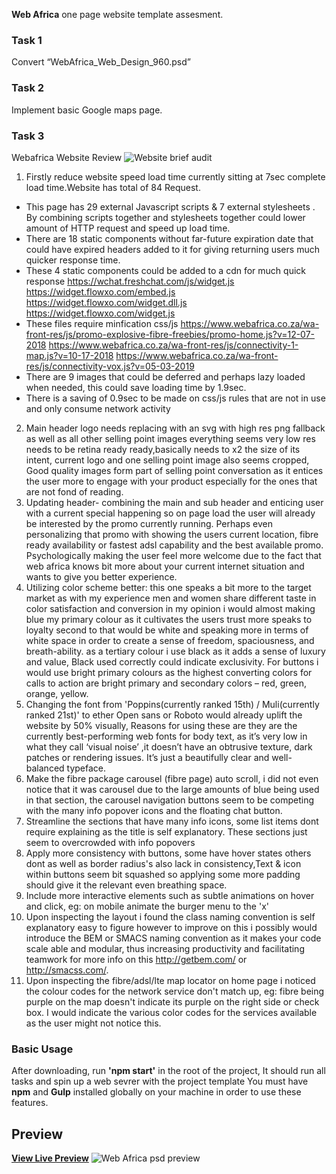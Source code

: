 **Web Africa** one page website template assesment.

### Task 1

Convert “WebAfrica_Web_Design_960.psd” 

### Task 2

 Implement basic Google maps page.

 ### Task 3
 Webafrica Website Review
![Website brief audit](http://creativescene.co.za/webafrica/webafrica-audit.png)
 
1. Firstly reduce website speed load time currently sitting at 7sec complete load time.Website has total of 84 Request.
- This page has 29 external Javascript scripts & 7 external stylesheets . By combining scripts together and stylesheets together could lower amount of HTTP request and speed up load time.
- There are 18 static components  without far-future expiration date that could have expired headers added to it for giving returning users much quicker response time.
- These 4 static components could be added to a cdn for much quick response
    https://wchat.freshchat.com/js/widget.js
    https://widget.flowxo.com/embed.js
    https://widget.flowxo.com/widget.dll.js
    https://widget.flowxo.com/widget.js
- These files require minfication  css/js
    https://www.webafrica.co.za/wa-front-res/js/promo-explosive-fibre-freebies/promo-home.js?v=12-07-2018
    https://www.webafrica.co.za/wa-front-res/js/connectivity-1-map.js?v=10-17-2018
    https://www.webafrica.co.za/wa-front-res/js/connectivity-vox.js?v=05-03-2019
- There are 9 images that could be deferred and perhaps lazy loaded when needed, this could save loading time by 1.9sec.
- There is a saving of 0.9sec to be made on css/js rules that are not in use and only consume network activity
2. Main header logo needs replacing with an svg with high res png fallback as well as all other selling point images everything seems very low res needs to be retina ready ready,basically needs to x2 the size of its intent,  current logo and one selling point image also seems cropped, Good quality images form part of selling point conversation as it entices the user more to engage with your product especially for the ones that are not fond of reading.
3. Updating header- combining the main and sub header and enticing user with a current special happening so on page load the user will already be interested by the promo currently running. Perhaps even personalizing that promo with showing the users current location, fibre ready availability or fastest adsl capability and the best available promo. Psychologically making the user feel more welcome due to the fact that web africa knows bit more about your current internet situation and wants to give you better experience.
4. Utilizing color scheme better: this one speaks a bit more to the target market as with my experience men and women share different taste in color satisfaction and conversion in my opinion i would almost making blue my primary colour as it cultivates the users trust more speaks to loyalty second to that would be white and speaking more in terms of white space in order to create a sense of freedom, spaciousness, and breath-ability. as a tertiary colour i use black as it adds a sense of luxury and value, Black used correctly could indicate exclusivity. For buttons i would use bright primary colours as the highest converting colors for calls to action are bright primary and secondary colors – red, green, orange, yellow.
5. Changing the font from 'Poppins(currently ranked 15th) / Muli(currently ranked 21st)' to ether Open sans or Roboto would already uplift the website by 50% visually, Reasons for using these are they are the currently best-performing web fonts for body text, as it’s very low in what they call ‘visual noise’ ,it doesn’t have an obtrusive texture, dark patches or rendering issues. It’s just a beautifully clear and well-balanced typeface.
6. Make the fibre package carousel (fibre page) auto scroll, i did not even notice that it was carousel due to the large amounts of blue being used in that section, the carousel navigation buttons seem to be competing with the many info popover icons and the floating chat button.
7. Streamline the sections that have many info icons, some list items dont require explaining as the title is self explanatory. These sections just seem to overcrowded with info popovers
8. Apply more consistency with buttons, some have hover states others dont as well as border radius's also lack in consistency,Text & icon within buttons seem bit squashed so applying some more padding should give it the relevant even breathing space. 
9. Include more interactive elements such as subtle animations on hover and click, eg: on mobile animate the burger menu to the 'x'
10. Upon inspecting the layout i found the class naming convention is self explanatory easy to figure however to improve on this i possibly would introduce the BEM or SMACS naming convention as it makes your code scale able and modular, thus increasing productivity and facilitating teamwork for more info on this http://getbem.com/ or http://smacss.com/.
11. Upon inspecting the fibre/adsl/lte map locator on home page i noticed the colour codes for the network service don't match up, eg: fibre being purple on the map doesn't indicate its purple on the right side or check box. I would indicate the various color codes for the services available as the user might not notice this.

### Basic Usage

After downloading, run **'npm start'** in the root of the project, It should run all tasks and spin up a web sevrer with the project template
You must have **npm** and **Gulp** installed globally on your machine in order to use these features.

## Preview
**[View Live Preview](http://creativescene.co.za/webafrica/)**
![Web Africa psd preview](http://creativescene.co.za/webafrica/WebAfrica_Web_Design_960.jpg)
